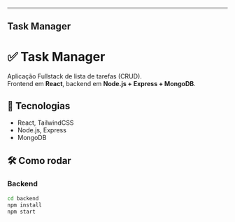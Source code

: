 
---

## **Task Manager**

# ✅ Task Manager

Aplicação Fullstack de lista de tarefas (CRUD).  
Frontend em **React**, backend em **Node.js + Express + MongoDB**.

## 🚀 Tecnologias
- React, TailwindCSS
- Node.js, Express
- MongoDB

## 🛠️ Como rodar
### Backend
```bash
cd backend
npm install
npm start
